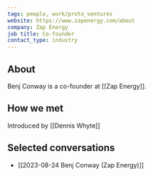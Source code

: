 ```yaml
---
tags: people, work/proto_ventures
website: https://www.zapenergy.com/about
company: Zap Energy
job title: Co-founder
contact_type: industry
---
```

## About
Benj Conway is a co-founder at [[Zap Energy]].

## How we met
Introduced by [[Dennis Whyte]]

## Selected conversations
- [[2023-08-24 Benj Conway (Zap Energy)]]